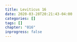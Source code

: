 ```yaml
---
title: Leviticus 16
date: 2020-03-28T20:21:43-04:00
categories: []
tags: []
chapter: "016"
inprogress: false
---
```


